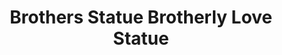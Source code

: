 ---
pid: llp302
title: Brothers Statue Brotherly Love Statue
location_transcription: Center City Near City Hall
coordinates: "[-75.166852007775, 39.952702354412]"
zipcode: '19120'
gen_neighborhood: North Philadelphia
neighborhood: Logan,Olney
outside_phl: 
age: '13'
age_range: 13-19
instagram: 
image_file_name: llp_302.jpg
proposal_transcription: Group of Men of different races standing with others arms
  together
topic: Brotherly Love,Unity,Love,Race Ethnicity
topic_summary: 0, 0, 0, 0
type: Sculpture Statue
keywords_other: diversity, holding hands
credit: Katelyn Brown
image_labels: 
twitter: 
facebook: 
permalink: "/monuments/llp302/"
layout: item-page
---